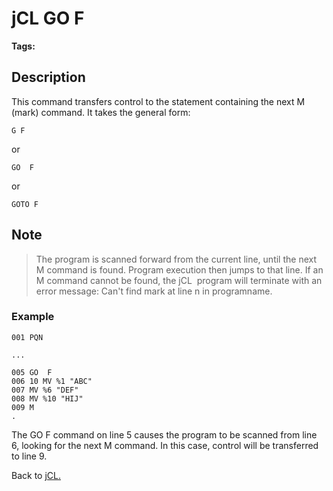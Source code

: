 # jCL GO F

<PageHeader /> 

**Tags:**
<badge text='go' vertical='middle' />
<badge text='jcl' vertical='middle' />

## Description

This command transfers control to the statement containing the next M (mark) command. It takes the general form:

```
G F
```

or

```
GO  F
```

or

```
GOTO F
```

## Note

> The program is scanned forward from the current line, until the next M command is found. Program execution then jumps to that line. If an M command cannot be found, the jCL  program will terminate with an error message: Can't find mark at line n in programname.

### Example

```
001 PQN

...

005 GO  F
006 10 MV %1 "ABC"
007 MV %6 "DEF"
008 MV %10 "HIJ"
009 M
.
```

The GO F command on line 5 causes the program to be scanned from line 6, looking for the next M command. In this case, control will be transferred to line 9.

Back to [jCL.](./../README.md)
  
<PageFooter />